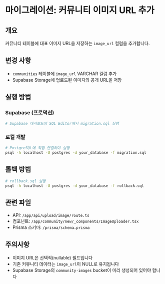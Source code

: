 # 마이그레이션: 커뮤니티 이미지 URL 추가

## 개요
커뮤니티 테이블에 대표 이미지 URL을 저장하는 `image_url` 컬럼을 추가합니다.

## 변경 사항
- `communities` 테이블에 `image_url` VARCHAR 컬럼 추가
- Supabase Storage에 업로드된 이미지의 공개 URL을 저장

## 실행 방법

### Supabase (프로덕션)
```bash
# Supabase 대시보드의 SQL Editor에서 migration.sql 실행
```

### 로컬 개발
```bash
# PostgreSQL에 직접 연결하여 실행
psql -h localhost -U postgres -d your_database -f migration.sql
```

## 롤백 방법
```bash
# rollback.sql 실행
psql -h localhost -U postgres -d your_database -f rollback.sql
```

## 관련 파일
- API: `/app/api/upload/image/route.ts`
- 컴포넌트: `/app/community/new/_components/ImageUploader.tsx`
- Prisma 스키마: `/prisma/schema.prisma`

## 주의사항
- 이미지 URL은 선택적(nullable) 필드입니다
- 기존 커뮤니티 데이터는 `image_url`이 NULL로 유지됩니다
- Supabase Storage의 `community-images` bucket이 미리 생성되어 있어야 합니다
